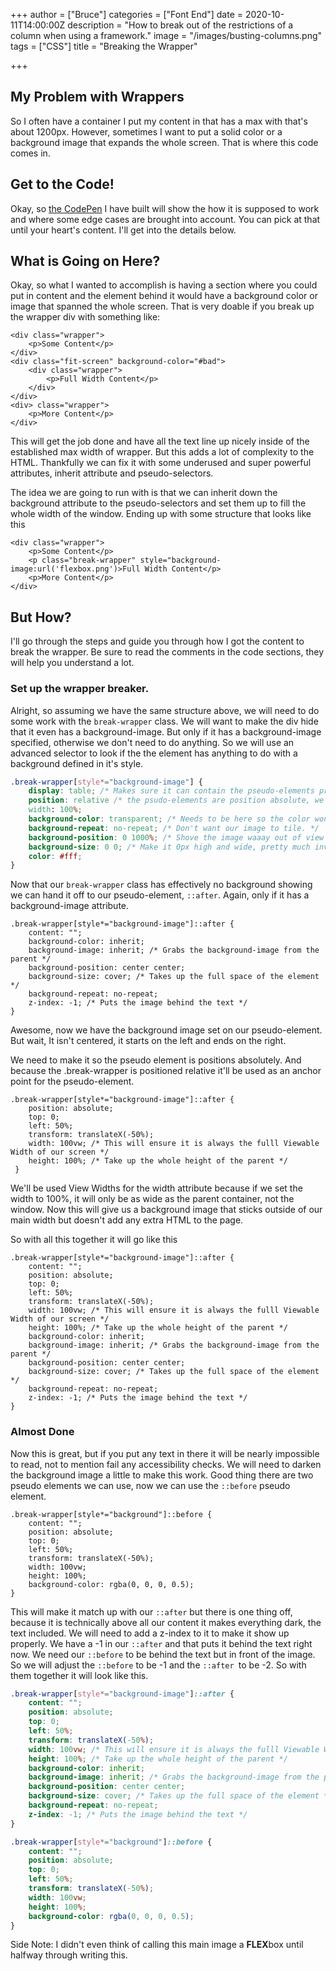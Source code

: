 +++
author = ["Bruce"]
categories = ["Font End"]
date = 2020-10-11T14:00:00Z
description = "How to break out of the restrictions of a column when using a framework."
image = "/images/busting-columns.png"
tags = ["CSS"]
title = "Breaking the Wrapper"

+++
## My Problem with Wrappers

So I often have a container I put my content in that has a max with that's about 1200px. However, sometimes I want to put a solid color or a background image that expands the whole screen. That is where this code comes in.

## Get to the Code!

Okay, so [the CodePen](https://codepen.io/brucebrotherton/pen/ZgxGad) I have built will show the how it is supposed to work and where some edge cases are brought into account. You can pick at that until your heart's content. I'll get into the details below.

## What is Going on Here?

Okay, so what I wanted to accomplish is having a section where you could put in content and the element behind it would have a background color or image that spanned the whole screen. That is very doable if you break up the wrapper div with something like:

    <div class="wrapper">
    	<p>Some Content</p>
    </div>
    <div class="fit-screen" background-color="#bad">
    	<div class="wrapper">
    		<p>Full Width Content</p>
        </div>
    </div>
    <div> class="wrapper">
    	<p>More Content</p>
    </div>

This will get the job done and have all the text line up nicely inside of the established max width of wrapper. But this adds a lot of complexity to the HTML. Thankfully we can fix it with some underused and super powerful attributes, inherit attribute and pseudo-selectors.

The idea we are going to run with is that we can inherit down the background attribute to the pseudo-selectors and set them up to fill the whole width of the window. Ending up with some structure that looks like this

    <div class="wrapper">
    	<p>Some Content</p>
        <p class="break-wrapper" style="background-image:url('flexbox.png')>Full Width Content</p>
        <p>More Content</p>
    </div>

## But How?

I'll go through the steps and guide you through how I got the content to break the wrapper. Be sure to read the comments in the code sections, they will help you understand a lot. 

### Set up the wrapper breaker.

Alright, so assuming we have the same structure above, we will need to do some work with the `break-wrapper` class. We will want to make the div hide that it even has a background-image. But only if it has a background-image specified, otherwise we don't need to do anything. So we will use an advanced selector to look if the the element has anything to do with a background defined in it's style. 

```css
.break-wrapper[style*="background-image"] {
	display: table; /* Makes sure it can contain the pseudo-elements properly */
	position: relative /* the psudo-elements are position absolute, we need an anchor */
    width: 100%;
	background-color: transparent; /* Needs to be here so the color won't cover the image. */
	background-repeat: no-repeat; /* Don't want our image to tile. */
	background-position: 0 1000%; /* Shove the image waaay out of view */
	background-size: 0 0; /* Make it 0px high and wide, pretty much invisible */
	color: #fff;
}
```

Now that our `break-wrapper` class has effectively no background showing we can hand it off to our pseudo-element, `::after`. Again, only if it has a background-image attribute.

    .break-wrapper[style*="background-image"]::after {
    	content: "";
    	background-color: inherit; 
    	background-image: inherit; /* Grabs the background-image from the parent */
    	background-position: center center;
    	background-size: cover; /* Takes up the full space of the element */
    	background-repeat: no-repeat;
    	z-index: -1; /* Puts the image behind the text */
    }

Awesome, now we have the background image set on our pseudo-element. But wait, It isn't centered, it starts on the left and ends on the right.

We need to make it so the pseudo element is positions absolutely. And because the .break-wrapper is positioned relative it'll be used as an anchor point for the pseudo-element. 

    .break-wrapper[style*="background-image"]::after {
    	position: absolute;
    	top: 0;
    	left: 50%;
    	transform: translateX(-50%);
    	width: 100vw; /* This will ensure it is always the fulll Viewable Width of our screen */
    	height: 100%; /* Take up the whole height of the parent */
     }

We'll be used View Widths for the width attribute because if we set the width to 100%, it will only be as wide as the parent container, not the window. Now this will give us a background image that sticks outside of our main width but doesn't add any extra HTML to the page. 

So with all this together it will go like this

    .break-wrapper[style*="background-image"]::after {
    	content: "";
    	position: absolute;
    	top: 0;
    	left: 50%;
    	transform: translateX(-50%);
    	width: 100vw; /* This will ensure it is always the fulll Viewable Width of our screen */
    	height: 100%; /* Take up the whole height of the parent */
    	background-color: inherit; 
    	background-image: inherit; /* Grabs the background-image from the parent */
    	background-position: center center;
    	background-size: cover; /* Takes up the full space of the element */
    	background-repeat: no-repeat;
    	z-index: -1; /* Puts the image behind the text */
    }

### Almost Done

Now this is great, but if you put any text in there it will be nearly impossible to read, not to mention fail any accessibility checks. We will need to darken the background image a little to make this work. Good thing there are two pseudo elements we can use, now we can use the `::before` pseudo element. 

    .break-wrapper[style*="background"]::before {
    	content: "";
    	position: absolute;
    	top: 0;
    	left: 50%;
    	transform: translateX(-50%);
    	width: 100vw;
    	height: 100%;
    	background-color: rgba(0, 0, 0, 0.5);
    }

This will make it match up with our `::after` but there is one thing off, because it is technically above all our content it makes everything dark, the text included. We will need to add a z-index to it to make it show up properly. We have a -1 in our `::after` and that puts it behind the text right now. We need our `::before` to be behind the text but in front of the image. So we will adjust the `::before` to be -1 and the `::after `to be -2. So with them together it will look like this.

```css
.break-wrapper[style*="background-image"]::after {
	content: "";
	position: absolute;
	top: 0;
	left: 50%;
	transform: translateX(-50%);
	width: 100vw; /* This will ensure it is always the fulll Viewable Width of our screen */
	height: 100%; /* Take up the whole height of the parent */
	background-color: inherit; 
	background-image: inherit; /* Grabs the background-image from the parent */
	background-position: center center;
	background-size: cover; /* Takes up the full space of the element */
	background-repeat: no-repeat;
	z-index: -1; /* Puts the image behind the text */
}

.break-wrapper[style*="background"]::before {
	content: "";
	position: absolute;
	top: 0;
	left: 50%;
	transform: translateX(-50%);
	width: 100vw;
	height: 100%;
	background-color: rgba(0, 0, 0, 0.5);
}
```

Side Note: I didn't even think of calling this main image a **FLEX**box until halfway through writing this.